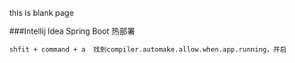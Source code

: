 this is blank page

###Intellij Idea Spring Boot 热部署
```
shfit + command + a  找到compiler.automake.allow.when.app.running，开启
```
